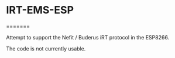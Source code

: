# IRT-EMS-ESP
=======

Attempt to support the Nefit / Buderus iRT protocol in the ESP8266.

The code is not currently usable.
